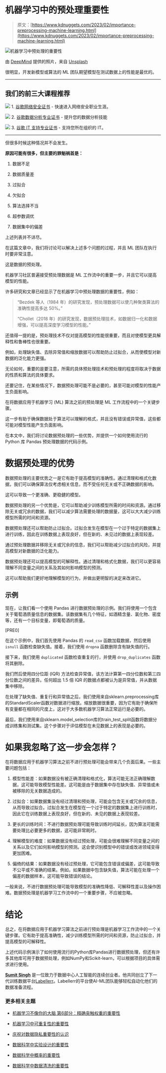 # 机器学习中的预处理重要性

> 原文：[https://www.kdnuggets.com/2023/02/importance-preprocessing-machine-learning.html](https://www.kdnuggets.com/2023/02/importance-preprocessing-machine-learning.html)

![机器学习中预处理的重要性](../Images/51bbbce6173821c391abc769ce351c28.png)

由 [DeepMind](https://unsplash.com/@deepmind?utm_source=unsplash&utm_medium=referral&utm_content=creditCopyText) 提供的照片，来自 [Unsplash](https://unsplash.com/photos/rXy5Zlmw3qY?utm_source=unsplash&utm_medium=referral&utm_content=creditCopyText)

很明显，开发新模型或算法的 ML 团队期望模型在测试数据上的性能是最优的。

* * *

## 我们的前三大课程推荐

![](../Images/0244c01ba9267c002ef39d4907e0b8fb.png) 1\. [谷歌网络安全证书](https://www.kdnuggets.com/google-cybersecurity) - 快速进入网络安全职业生涯。

![](../Images/e225c49c3c91745821c8c0368bf04711.png) 2\. [谷歌数据分析专业证书](https://www.kdnuggets.com/google-data-analytics) - 提升您的数据分析技能

![](../Images/0244c01ba9267c002ef39d4907e0b8fb.png) 3\. [谷歌 IT 支持专业证书](https://www.kdnuggets.com/google-itsupport) - 支持您所在组织的 IT。

* * *

但很多时候这种情况并不会发生。

**原因可能有很多，但主要的罪魁祸首是：**

1.  数据不足

1.  数据质量差

1.  过拟合

1.  欠拟合

1.  算法选择不当

1.  超参数调优

1.  数据集中的偏差

上述列表并不详尽。

在这篇文章中，我们将讨论可以解决上述多个问题的过程，并且 ML 团队在执行时要非常注意。

这是数据的预处理。

机器学习社区普遍接受预处理数据是 ML 工作流中的重要一步，并且它可以提高模型的性能。

许多研究和文章已经显示了在机器学习中预处理数据的重要性，例如：

> “Bezdek 等人（1984 年）的研究发现，预处理数据可以使几种聚类算法的准确性提高多达 50%。”
> 
> “Chollet（2018 年）的研究发现，数据预处理技术，如数据归一化和数据增强，可以提高深度学习模型的性能。”

还值得一提的是，预处理技术不仅对提高模型的性能很重要，而且对使模型更具解释性和鲁棒性也很重要。

例如，处理缺失值、去除异常值和缩放数据可以帮助防止过拟合，从而使模型对新数据的泛化能力更强。

无论如何，重要的是要注意，所需的具体预处理技术和预处理的程度将取决于数据的性质和算法的具体要求。

还要记住，在某些情况下，数据预处理可能不是必要的，甚至可能对模型的性能产生负面影响。

在将数据应用于机器学习 (ML) 算法之前的预处理是 ML 工作流程中的一个关键步骤。

这一步有助于确保数据处于算法可以理解的格式，并且没有错误或异常值，这些都可能对模型性能产生负面影响。

在本文中，我们将讨论数据预处理的一些优势，并提供一个如何使用流行的 Python 库 Pandas 预处理数据的代码示例。

# 数据预处理的优势

数据预处理的主要优势之一是它有助于提高模型的准确性。通过清理和格式化数据，我们可以确保算法仅考虑相关信息，而不受任何无关或不正确数据的影响。

这可以导致一个更准确、更稳健的模型。

数据预处理的另一个优势是，它可以帮助减少训练模型所需的时间和资源。通过移除无关或冗余的数据，我们可以减少算法需要处理的数据量，这可以大大减少训练模型所需的时间和资源。

数据预处理还可以帮助防止过拟合。过拟合发生在模型在一个过于特定的数据集上进行训练，因此在训练数据上表现良好，但在新的、未见过的数据上表现较差。

通过预处理数据并移除无关或冗余的信息，我们可以帮助减少过拟合的风险，并提高模型对新数据的泛化能力。

数据预处理还可以提高模型的可解释性。通过清理和格式化数据，我们可以更容易理解不同变量之间的关系及其如何影响模型的预测。

这可以帮助我们更好地理解模型的行为，并做出更明智的决定来改进它。

## 示例

现在，让我们看一个使用 Pandas 进行数据预处理的示例。我们将使用一个包含关于葡萄酒质量信息的数据集。该数据集有几个特征，如酒精含量、氯化物、密度等，还有一个目标变量，即葡萄酒的质量。

[PRE0]

在这个示例中，我们首先使用 Pandas 的 `read_csv` 函数加载数据，然后使用 `isnull` 函数检查缺失值。接着，我们使用 `dropna` 函数删除含有缺失值的行。

接下来，我们使用 `duplicated` 函数检查重复的行，并使用 `drop_duplicates` 函数将其删除。

我们然后使用四分位距 (IQR) 方法检查异常值，该方法计算第一四分位数和第三四分位数之间的差异。任何超出 1.5 倍 IQR 的数据点都被认为是异常值，并从数据集中移除。

在处理了缺失值、重复行和异常值之后，我们使用来自sklearn.preprocessing库的StandardScaler函数对数据进行缩放。缩放数据很重要，因为它有助于确保所有变量都在相同的尺度上，这对于大多数机器学习算法正常运行是必要的。

最后，我们使用来自sklearn.model_selection库的train_test_split函数将数据分成训练集和测试集。这个步骤对于评估模型在未见数据上的表现是必要的。

# 如果我忽略了这一步会怎样？

在将数据应用于机器学习算法之前不进行预处理可能会带来几个负面后果。一些主要问题包括：

1.  模型性能差：如果数据没有被正确清理和格式化，算法可能无法正确理解数据，这可能导致模型性能差。这可能是由于数据集中存在缺失值、异常值或未被移除的无关数据造成的。

1.  过拟合：如果数据集没有经过清理和预处理，可能会包含无关或冗余的信息，从而导致过拟合。过拟合发生在模型在一个过于特定的数据集上进行训练时，因此它在训练数据上表现良好，但在新的、未见的数据上表现较差。

1.  更长的训练时间：不进行数据预处理可能导致训练时间延长，因为算法可能需要处理比必要更多的数据，这可能非常耗时。

1.  理解模型的难度：如果数据没有经过预处理，可能会很难理解不同变量之间的关系以及它们如何影响模型的预测。这会使识别模型中的错误或改进领域变得更加困难。

1.  偏倚的结果：如果数据没有经过预处理，它可能包含错误或偏差，这可能导致不公平或不准确的结果。例如，如果数据中包含缺失值，算法可能在处理一个偏差的数据样本，这可能导致错误的结论。

一般来说，不进行数据预处理可能导致模型的准确性降低、可解释性差以及操作困难。数据预处理是机器学习工作流中的一个重要步骤，不应被忽略。

# 结论

总之，在将数据应用于机器学习算法之前进行预处理是机器学习工作流中的一个关键步骤。它有助于提高准确性，减少训练模型所需的时间和资源，防止过拟合，并提高模型的可解释性。

上述代码示例演示了如何使用流行的Python库Pandas进行数据预处理，但还有许多其他库可用于数据预处理，例如NumPy和Scikit-learn，可以根据项目的具体需求进行使用。

**[Sumit Singh](https://www.linkedin.com/in/sumit-singh-68b07a25/)** 是一位致力于数据中心人工智能的连续创业者。他共同创立了下一代训练数据平台[Labellerr](https://www.labellerr.com)。Labellerr的平台使AI-ML团队能够轻松自动化他们的数据准备流程。

### 更多相关主题

+   [机器学习不像你的大脑 第6部分：精确突触权重的重要性](https://www.kdnuggets.com/2022/08/machine-learning-like-brain-part-6-importance-precise-synapse-weights-ability-set-quickly.html)

+   [机器学习中可重复性的重要性](https://www.kdnuggets.com/2023/06/importance-reproducibility-machine-learning.html)

+   [庆祝对数据隐私重要性的认识](https://www.kdnuggets.com/2022/01/celebrating-awareness-importance-data-privacy.html)

+   [数据科学中实验设计的重要性](https://www.kdnuggets.com/2022/08/importance-experiment-design-data-science.html)

+   [数据科学中概率的重要性](https://www.kdnuggets.com/2023/02/importance-probability-data-science.html)

+   [数据科学中数据清洗的重要性](https://www.kdnuggets.com/2023/08/importance-data-cleaning-data-science.html)
